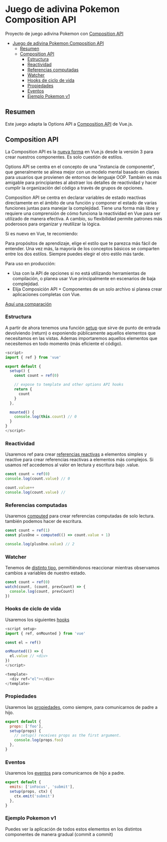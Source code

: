 # Juego de adivina Pokemon Composition API

Proyecto de juego adivina Pokemon con [Composition API](https://vuejs.org/api/composition-api-setup.html#basic-usage)

- [Juego de adivina Pokemon Composition API](#juego-de-adivina-pokemon-composition-api)
  - [Resumen](#resumen)
  - [Composition API](#composition-api)
    - [Estructura](#estructura)
    - [Reactividad](#reactividad)
    - [Referencias computadas](#referencias-computadas)
    - [Watcher](#watcher)
    - [Hooks de ciclo de vida](#hooks-de-ciclo-de-vida)
    - [Propiedades](#propiedades)
    - [Eventos](#eventos)
    - [Ejemplo Pokemon v1](#ejemplo-pokemon-v1)

## Resumen

Este juego adapta la Options API a [Composition API](https://vuejs.org/api/composition-api-setup.html#basic-usage) de Vue.js.

## Composition API

La Composition API es la [nueva forma](https://vuejs.org/guide/introduction.html#api-styles) en Vue.js desde la versión 3 para crear nuestros componentes. Es solo cuestión de estilos.

Options API se centra en el concepto de una "instancia de componente", que generalmente se alinea mejor con un modelo mental basado en clases para usuarios que provienen de entornos de lenguaje OOP. También es más amigable para principiantes al abstraer los detalles de reactividad y hacer cumplir la organización del código a través de grupos de opciones.

Composition API se centra en declarar variables de estado reactivas directamente en el ámbito de una función y componer el estado de varias funciones juntas para manejar la complejidad. Tiene una forma más libre y requiere una comprensión de cómo funciona la reactividad en Vue para ser utilizado de manera efectiva. A cambio, su flexibilidad permite patrones más poderosos para organizar y reutilizar la lógica.

Si es nuevo en Vue, te recomiendo:

Para propósitos de aprendizaje, elige el estilo que te parezca más fácil de entender. Una vez más, la mayoría de los conceptos básicos se comparten entre los dos estilos. Siempre puedes elegir el otro estilo más tarde.

Para uso en producción:

- Usa con la API de opciones si no está utilizando herramientas de compilación, o planea usar Vue principalmente en escenarios de baja complejidad.
- Elija Composición API + Componentes de un solo archivo si planea crear aplicaciones completas con Vue.

[Aquí una comparación](https://vuejs.org/guide/extras/composition-api-faq.html#more-flexible-code-organization)

### Estructura

A partir de ahora tenemos una función [setup](https://vuejs.org/api/composition-api-setup.html) que sirve de punto de entrada devolviendo (return) o exponiendo públicamente aquellos elementos que necesitamos en las vistas. Ademas importaremos aquellos elementos que necesitemos en todo momento (más eficiente el código).

```js
<script>
import { ref } from 'vue'

export default {
  setup() {
    const count = ref(0)

    // expose to template and other options API hooks
    return {
      count
    }
  },

  mounted() {
    console.log(this.count) // 0
  }
}
</script>
```

### Reactividad

Usaremos ref para crear [referencias reactivas](https://vuejs.org/api/reactivity-core.html) a elementos simples y reactive para crear referencias reactivas a elementos más complejos. Si usamos ref accedemos al valor en lectura y escritura bajo .value.

```js
const count = ref(0)
console.log(count.value) // 0

count.value++
console.log(count.value) //
```

### Referencias computadas

Usaremos [computed](https://vuejs.org/api/reactivity-core.html#computed) para crear referencias computadas de solo lectura. también podemos hacer de escritura.

```js
const count = ref(1)
const plusOne = computed(() => count.value + 1)

console.log(plusOne.value) // 2
```

### Watcher

Tenemos de [distinto tipo](https://vuejs.org/api/reactivity-core.html#watch), permitiéndonos reaccionar mientras observamos cambios a variables de nuestro estado.

```js
const count = ref(0)
watch(count, (count, prevCount) => {
  console.log(count, prevCount)
})
```

### Hooks de ciclo de vida

Usaremos los siguientes [hooks](https://vuejs.org/api/composition-api-lifecycle.html#onmounted)

```js
<script setup>
import { ref, onMounted } from 'vue'

const el = ref()

onMounted(() => {
  el.value // <div>
})
</script>

<template>
  <div ref="el"></div>
</template>
```

### Propiedades

Usaremos las [propiedades](https://vuejs.org/guide/components/props.html), como siempre, para comunicarnos de padre a hijo.

```js
export default {
  props: ['foo'],
  setup(props) {
    // setup() receives props as the first argument.
    console.log(props.foo)
  },
}
```

### Eventos

Usaremos los [eventos](https://vuejs.org/guide/components/events.html#declaring-emitted-events) para comunicarnos de hijo a padre.

```js
export default {
  emits: ['inFocus', 'submit'],
  setup(props, ctx) {
    ctx.emit('submit')
  },
}
```
### Ejemplo Pokemon v1
Puedes ver la aplicación de todos estos elementos en los distintos componentes de manera gradual (commit a commit)

